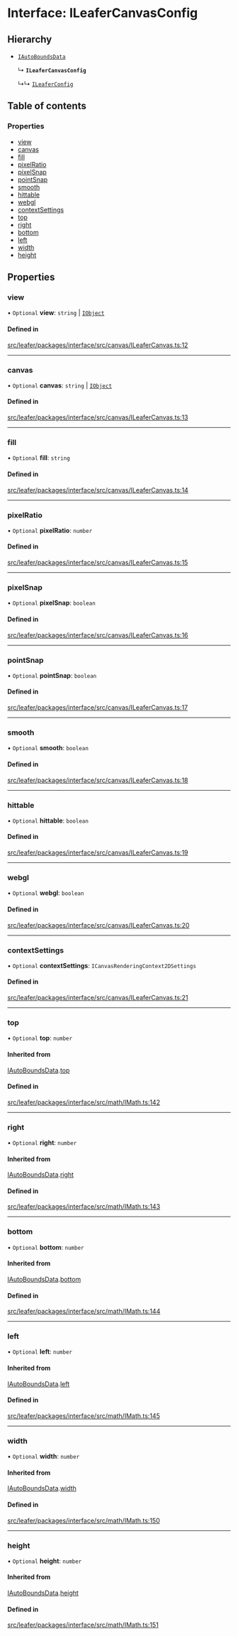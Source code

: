 # Interface: ILeaferCanvasConfig

## Hierarchy

- [`IAutoBoundsData`](IAutoBoundsData.md)

  ↳ **`ILeaferCanvasConfig`**

  ↳↳ [`ILeaferConfig`](ILeaferConfig.md)

## Table of contents

### Properties

- [view](ILeaferCanvasConfig.md#view)
- [canvas](ILeaferCanvasConfig.md#canvas)
- [fill](ILeaferCanvasConfig.md#fill)
- [pixelRatio](ILeaferCanvasConfig.md#pixelratio)
- [pixelSnap](ILeaferCanvasConfig.md#pixelsnap)
- [pointSnap](ILeaferCanvasConfig.md#pointsnap)
- [smooth](ILeaferCanvasConfig.md#smooth)
- [hittable](ILeaferCanvasConfig.md#hittable)
- [webgl](ILeaferCanvasConfig.md#webgl)
- [contextSettings](ILeaferCanvasConfig.md#contextsettings)
- [top](ILeaferCanvasConfig.md#top)
- [right](ILeaferCanvasConfig.md#right)
- [bottom](ILeaferCanvasConfig.md#bottom)
- [left](ILeaferCanvasConfig.md#left)
- [width](ILeaferCanvasConfig.md#width)
- [height](ILeaferCanvasConfig.md#height)

## Properties

### view

• `Optional` **view**: `string` \| [`IObject`](IObject.md)

#### Defined in

[src/leafer/packages/interface/src/canvas/ILeaferCanvas.ts:12](https://github.com/leaferjs/leafer/blob/ce388543b1c91bc943ac7537f94ff47adf234c5d/packages/interface/src/canvas/ILeaferCanvas.ts#L12)

___

### canvas

• `Optional` **canvas**: `string` \| [`IObject`](IObject.md)

#### Defined in

[src/leafer/packages/interface/src/canvas/ILeaferCanvas.ts:13](https://github.com/leaferjs/leafer/blob/ce388543b1c91bc943ac7537f94ff47adf234c5d/packages/interface/src/canvas/ILeaferCanvas.ts#L13)

___

### fill

• `Optional` **fill**: `string`

#### Defined in

[src/leafer/packages/interface/src/canvas/ILeaferCanvas.ts:14](https://github.com/leaferjs/leafer/blob/ce388543b1c91bc943ac7537f94ff47adf234c5d/packages/interface/src/canvas/ILeaferCanvas.ts#L14)

___

### pixelRatio

• `Optional` **pixelRatio**: `number`

#### Defined in

[src/leafer/packages/interface/src/canvas/ILeaferCanvas.ts:15](https://github.com/leaferjs/leafer/blob/ce388543b1c91bc943ac7537f94ff47adf234c5d/packages/interface/src/canvas/ILeaferCanvas.ts#L15)

___

### pixelSnap

• `Optional` **pixelSnap**: `boolean`

#### Defined in

[src/leafer/packages/interface/src/canvas/ILeaferCanvas.ts:16](https://github.com/leaferjs/leafer/blob/ce388543b1c91bc943ac7537f94ff47adf234c5d/packages/interface/src/canvas/ILeaferCanvas.ts#L16)

___

### pointSnap

• `Optional` **pointSnap**: `boolean`

#### Defined in

[src/leafer/packages/interface/src/canvas/ILeaferCanvas.ts:17](https://github.com/leaferjs/leafer/blob/ce388543b1c91bc943ac7537f94ff47adf234c5d/packages/interface/src/canvas/ILeaferCanvas.ts#L17)

___

### smooth

• `Optional` **smooth**: `boolean`

#### Defined in

[src/leafer/packages/interface/src/canvas/ILeaferCanvas.ts:18](https://github.com/leaferjs/leafer/blob/ce388543b1c91bc943ac7537f94ff47adf234c5d/packages/interface/src/canvas/ILeaferCanvas.ts#L18)

___

### hittable

• `Optional` **hittable**: `boolean`

#### Defined in

[src/leafer/packages/interface/src/canvas/ILeaferCanvas.ts:19](https://github.com/leaferjs/leafer/blob/ce388543b1c91bc943ac7537f94ff47adf234c5d/packages/interface/src/canvas/ILeaferCanvas.ts#L19)

___

### webgl

• `Optional` **webgl**: `boolean`

#### Defined in

[src/leafer/packages/interface/src/canvas/ILeaferCanvas.ts:20](https://github.com/leaferjs/leafer/blob/ce388543b1c91bc943ac7537f94ff47adf234c5d/packages/interface/src/canvas/ILeaferCanvas.ts#L20)

___

### contextSettings

• `Optional` **contextSettings**: `ICanvasRenderingContext2DSettings`

#### Defined in

[src/leafer/packages/interface/src/canvas/ILeaferCanvas.ts:21](https://github.com/leaferjs/leafer/blob/ce388543b1c91bc943ac7537f94ff47adf234c5d/packages/interface/src/canvas/ILeaferCanvas.ts#L21)

___

### top

• `Optional` **top**: `number`

#### Inherited from

[IAutoBoundsData](IAutoBoundsData.md).[top](IAutoBoundsData.md#top)

#### Defined in

[src/leafer/packages/interface/src/math/IMath.ts:142](https://github.com/leaferjs/leafer/blob/ce388543b1c91bc943ac7537f94ff47adf234c5d/packages/interface/src/math/IMath.ts#L142)

___

### right

• `Optional` **right**: `number`

#### Inherited from

[IAutoBoundsData](IAutoBoundsData.md).[right](IAutoBoundsData.md#right)

#### Defined in

[src/leafer/packages/interface/src/math/IMath.ts:143](https://github.com/leaferjs/leafer/blob/ce388543b1c91bc943ac7537f94ff47adf234c5d/packages/interface/src/math/IMath.ts#L143)

___

### bottom

• `Optional` **bottom**: `number`

#### Inherited from

[IAutoBoundsData](IAutoBoundsData.md).[bottom](IAutoBoundsData.md#bottom)

#### Defined in

[src/leafer/packages/interface/src/math/IMath.ts:144](https://github.com/leaferjs/leafer/blob/ce388543b1c91bc943ac7537f94ff47adf234c5d/packages/interface/src/math/IMath.ts#L144)

___

### left

• `Optional` **left**: `number`

#### Inherited from

[IAutoBoundsData](IAutoBoundsData.md).[left](IAutoBoundsData.md#left)

#### Defined in

[src/leafer/packages/interface/src/math/IMath.ts:145](https://github.com/leaferjs/leafer/blob/ce388543b1c91bc943ac7537f94ff47adf234c5d/packages/interface/src/math/IMath.ts#L145)

___

### width

• `Optional` **width**: `number`

#### Inherited from

[IAutoBoundsData](IAutoBoundsData.md).[width](IAutoBoundsData.md#width)

#### Defined in

[src/leafer/packages/interface/src/math/IMath.ts:150](https://github.com/leaferjs/leafer/blob/ce388543b1c91bc943ac7537f94ff47adf234c5d/packages/interface/src/math/IMath.ts#L150)

___

### height

• `Optional` **height**: `number`

#### Inherited from

[IAutoBoundsData](IAutoBoundsData.md).[height](IAutoBoundsData.md#height)

#### Defined in

[src/leafer/packages/interface/src/math/IMath.ts:151](https://github.com/leaferjs/leafer/blob/ce388543b1c91bc943ac7537f94ff47adf234c5d/packages/interface/src/math/IMath.ts#L151)
